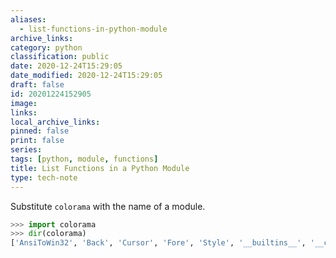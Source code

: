 ```yaml
---
aliases:
  - list-functions-in-python-module
archive_links: 
category: python
classification: public
date: 2020-12-24T15:29:05
date_modified: 2020-12-24T15:29:05
draft: false
id: 20201224152905
image: 
links: 
local_archive_links: 
pinned: false
print: false
series: 
tags: [python, module, functions]
title: List Functions in a Python Module
type: tech-note
---
```


Substitute `colorama` with the name of a module.

```python
>>> import colorama
>>> dir(colorama)
['AnsiToWin32', 'Back', 'Cursor', 'Fore', 'Style', '__builtins__', '__cached__', '__doc__', '__file__', '__loader__', '__name__', '__package__', '__path__', '__spec__', '__version__', 'ansi', 'ansitowin32', 'colorama_text', 'deinit', 'init', 'initialise', 'reinit', 'win32', 'winterm']
```